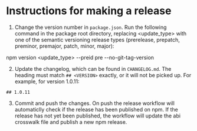 # Instructions for making a release

1. Change the version number in `package.json`. Run the following command in the package root directory, replacing <update_type> with one of the semantic versioning release types (prerelease, prepatch, preminor, premajor, patch, minor, major):

npm version <update_type> --preid pre --no-git-tag-version

2. Update the changelog, which can be found in `CHANGELOG.md`. The heading must match `## <VERSION>` exactly, or it will not be picked up. For example, for version 1.0.11:

```
## 1.0.11
```

3. Commit and push the changes. On push the release workflow will automaticlly check if the release has been published on npm. If the release has not yet been published, the workflow will update the abi crosswalk file and publish a new npm release.